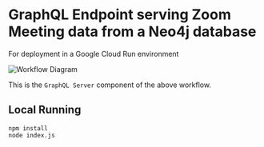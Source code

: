 # GraphQL Endpoint serving Zoom Meeting data from a Neo4j database

For deployment in a Google Cloud Run environment

![Workflow Diagram](media/arch_diagram.png)

This is the `GraphQL Server` component of the above workflow.

## Local Running

```
npm install
node index.js
```
